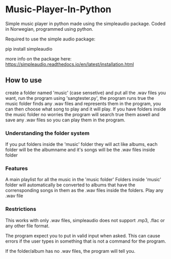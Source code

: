 # Music-Player-In-Python
Simple music player in python made using the simpleaudio package. Coded in Norwegian, programmed using python.

Required to use the simple audio package:

pip install simpleaudio

more info on the package here: https://simpleaudio.readthedocs.io/en/latest/installation.html

## How to use
create a folder named 'music' (case sensetive) and put all the .wav files you want, run the program using 'sangtester.py', the program runs true the music folder finds any .wav files and represents them in the program, you can then choose what song to play and it will play. If you have folders inside the music folder no worries the program will search true them aswell and save any .wav files so you can play them in the program.

### Understanding the folder system
If you put folders inside the 'music' folder they will act like albums, each folder will be the albumname and it's songs will be the .wav files inside folder

### Features
A main playlist for all the music in the 'music folder'
Folders inside 'music' folder will automatically be converted to albums that have the corrensponding songs in them as the .wav files inside the folders.
Play any .wav file

### Restrictions
This works with only .wav files, simpleaudio does not support .mp3, .flac or any other file format.

The program expect you to put in valid input when asked. This can cause errors if the user types in something that is not a command for the program.

If the folder/album has no .wav files, the program will tell you.
